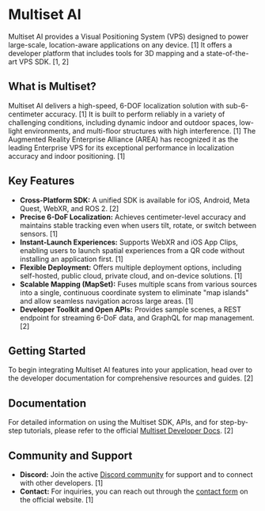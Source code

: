 # Multiset AI

Multiset AI provides a Visual Positioning System (VPS) designed to power large-scale, location-aware applications on any device. [1] It offers a developer platform that includes tools for 3D mapping and a state-of-the-art VPS SDK. [1, 2]

## What is Multiset?

Multiset AI delivers a high-speed, 6-DOF localization solution with sub-6-centimeter accuracy. [1] It is built to perform reliably in a variety of challenging conditions, including dynamic indoor and outdoor spaces, low-light environments, and multi-floor structures with high interference. [1] The Augmented Reality Enterprise Alliance (AREA) has recognized it as the leading Enterprise VPS for its exceptional performance in localization accuracy and indoor positioning. [1]

## Key Features

*   **Cross-Platform SDK:** A unified SDK is available for iOS, Android, Meta Quest, WebXR, and ROS 2. [2]
*   **Precise 6-DoF Localization:** Achieves centimeter-level accuracy and maintains stable tracking even when users tilt, rotate, or switch between sensors. [1]
*   **Instant-Launch Experiences:** Supports WebXR and iOS App Clips, enabling users to launch spatial experiences from a QR code without installing an application first. [1]
*   **Flexible Deployment:** Offers multiple deployment options, including self-hosted, public cloud, private cloud, and on-device solutions. [1]
*   **Scalable Mapping (MapSet):** Fuses multiple scans from various sources into a single, continuous coordinate system to eliminate "map islands" and allow seamless navigation across large areas. [1]
*   **Developer Toolkit and Open APIs:** Provides sample scenes, a REST endpoint for streaming 6-DoF data, and GraphQL for map management. [2]

## Getting Started

To begin integrating Multiset AI features into your application, head over to the developer documentation for comprehensive resources and guides. [2]

## Documentation

For detailed information on using the Multiset SDK, APIs, and for step-by-step tutorials, please refer to the official [Multiset Developer Docs](https://docs.multiset.ai/). [2]

## Community and Support

*   **Discord:** Join the active [Discord community](https://discord.com/invite/vayYR29D4f) for support and to connect with other developers. [1]
*   **Contact:** For inquiries, you can reach out through the [contact form](https://www.multiset.ai) on the official website. [1]